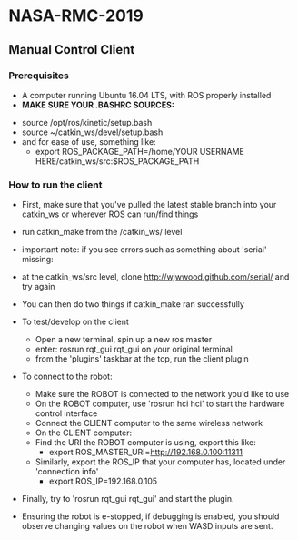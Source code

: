 # NASA-RMC-2019

## Manual Control Client
### Prerequisites
- A computer running Ubuntu 16.04 LTS, with ROS properly installed
- **MAKE SURE YOUR .BASHRC SOURCES:**
 * source /opt/ros/kinetic/setup.bash
 * source ~/catkin_ws/devel/setup.bash
 * and for ease of use, something like: 
    * export ROS_PACKAGE_PATH=/home/YOUR USERNAME HERE/catkin_ws/src:$ROS_PACKAGE_PATH
 
### How to run the client
- First, make sure that you've pulled the latest stable branch into your catkin_ws or wherever ROS can run/find things
- run catkin_make from the /catkin_ws/ level
 - important note: if you see errors such as something about 'serial' missing:
 - at the catkin_ws/src level, clone http://wjwwood.github.com/serial/ and try again
- You can then do two things if catkin_make ran successfully
- To test/develop on the client
    * Open a new terminal, spin up a new ros master
    * enter: rosrun rqt_gui rqt_gui on your original terminal
    * from the 'plugins' taskbar at the top, run the client plugin
    
- To connect to the robot:
    * Make sure the ROBOT is connected to the network you'd like to use
    * On the ROBOT computer, use 'rosrun hci hci' to start the hardware control interface
    * Connect the CLIENT computer to the same wireless network
    * On the CLIENT computer:
    * Find the URI the ROBOT computer is using, export this like:
        * export ROS_MASTER_URI=http://192.168.0.100:11311
    * Similarly, export the ROS_IP that your computer has, located under 'connection info'
        * export ROS_IP=192.168.0.105
- Finally, try to 'rosrun rqt_gui rqt_gui' and start the plugin.
- Ensuring the robot is e-stopped, if debugging is enabled, you should observe changing values on the robot when WASD inputs are sent.



